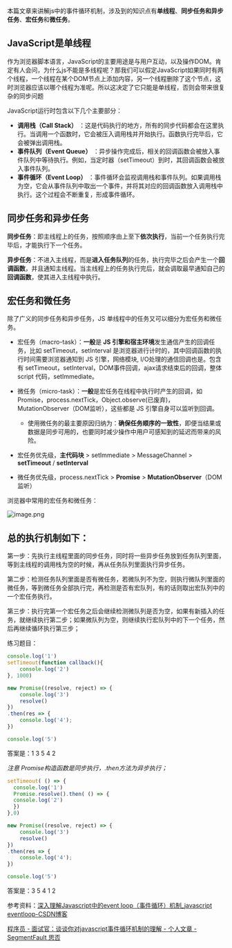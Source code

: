 本篇文章来讲解js中的事件循环机制，涉及到的知识点有**单线程**、**同步任务和异步任务**、**宏任务**和**微任务**。

## JavaScript是单线程

作为浏览器脚本语言，JavaScript的主要用途是与用户互动，以及操作DOM。肯定有人会问，为什么js不能是多线程呢？那我们可以假定JavaScript如果同时有两个线程，一个线程在某个DOM节点上添加内容，另一个线程删除了这个节点，这时浏览器应该以哪个线程为准呢。所以这决定了它只能是单线程，否则会带来很复杂的同步问题

JavaScript运行时包含以下几个主要部分：

*   **调用栈（Call Stack）** ：这是代码执行的地方，所有的同步代码都会在这里执行。当调用一个函数时，它会被压入调用栈并开始执行。函数执行完毕后，它会被弹出调用栈。
*   **事件队列（Event Queue）** ：异步操作完成后，相关的回调函数会被放入事件队列中等待执行。例如，当定时器（setTimeout）到时，其回调函数会被放入事件队列。
*   **事件循环（Event Loop）** ：事件循环会监视调用栈和事件队列。如果调用栈为空，它会从事件队列中取出一个事件，并将其对应的回调函数放入调用栈中执行。这个过程会不断重复，形成事件循环。

## 同步任务和异步任务

**同步任务**：即主线程上的任务，按照顺序由上⾄下**依次执⾏**，当前⼀个任务执⾏完毕后，才能执⾏下⼀个任务。

**异步任务**：不进⼊主线程，⽽是**进⼊任务队列**的任务，执行完毕之后会产生一个**回调函数**，并且通知主线程。当主线程上的任务执行完后，就会调取最早通知自己的**回调函数**，使其进入主线程中执行。

## 宏任务和微任务

除了广义的同步任务和异步任务，JS 单线程中的任务又可以细分为宏任务和微任务。

*   宏任务（macro-task）：**一般**是 **JS 引擎和宿主环境**发生通信产生的回调任务，比如 setTimeout，setInterval 是浏览器进行计时的，其中回调函数的执行时间需要浏览器通知到 JS 引擎，网络模块, I/O处理的通信回调也是。包含有 setTimeout，setInterval，DOM事件回调，ajax请求结束后的回调，整体 script 代码，setImmediate。

*   微任务（micro-task）：**一般**是宏任务在线程中执行时产生的回调，如 Promise，process.nextTick，Object.observe(已废弃)， MutationObserver（DOM监听），这些都是 JS 引擎自身可以监听到回调。

    *   使用微任务的最主要原因归纳为：**确保任务顺序的一致性**，即便当结果或数据是同步可用的，也要同时减少操作中用户可感知到的延迟而带来的风险。

*   宏任务优先级，**主代码块** > setImmediate > MessageChannel > **setTimeout** / **setInterval**

*   微任务优先级，process.nextTick > **Promise** > **MutationObserver**（DOM监听）

浏览器中常用的宏任务和微任务：

![image.png](https://p0-xtjj-private.juejin.cn/tos-cn-i-73owjymdk6/8be0ee937bc542e99da7bca0383305c6~tplv-73owjymdk6-jj-mark-v1:0:0:0:0:5o6Y6YeR5oqA5pyv56S-5Yy6IEAg6a2U6IqL5bCP54uX:q75.awebp?policy=eyJ2bSI6MywidWlkIjoiMTY2MDc0MDM3NjQ4Mjk3MSJ9&rk3s=f64ab15b&x-orig-authkey=f32326d3454f2ac7e96d3d06cdbb035152127018&x-orig-expires=1737296449&x-orig-sign=D62ZbHYUFYiIkn9rYfiNckyxwQg%3D)

## 总的执行机制如下：

第一步：先执行主线程里面的同步任务，同时将一些异步任务放到任务队列里面，等到主线程的调用栈为空的时候，再从任务队列里面执行异步任务。

第二步：检测任务队列里面是否有微任务，若微队列不为空，则执行微队列里面的微任务，等到微任务全部执行完，再检测是否有宏队列，有的话则取出宏队列中的一个宏任务执行。

第三步：执行完第一个宏任务之后会继续检测微队列是否为空，如果有新插入的任务，就继续执行第二步；如果微队列为空，则继续执行宏队列中的下一个任务，然后再继续循环执行第三步；

练习题目：

```jsx
console.log('1')
setTimeout(function callback(){
	console.log('2')
}, 1000)

new Promise((resolve, reject) => {
    console.log('3')
    resolve()
})
.then(res => {
    console.log('4');
})

console.log('5')

```

答案是：1 3 5 4 2

*注意 Promise构造函数是同步执行，.then方法为异步执行；*

```jsx
setTimeout( () => {
  console.log('1')
  Promise.resolve().then( () => {
  console.log('2')
  })
},0)

new Promise((resolve, reject) => {
    console.log('3')
    resolve()
})
.then(res => {
    console.log('4');
})

console.log('5')
```

答案是：3 5 4 1 2

参考资料：[深入理解Javascript中的event loop（事件循环）机制\_javascript eventloop-CSDN博客](https://blog.csdn.net/qq_44182284/article/details/121158680)

[程序员 - 面试官：谈谈你对javascript事件循环机制的理解 - 个人文章 - SegmentFault 思否](https://segmentfault.com/a/1190000045200511)
